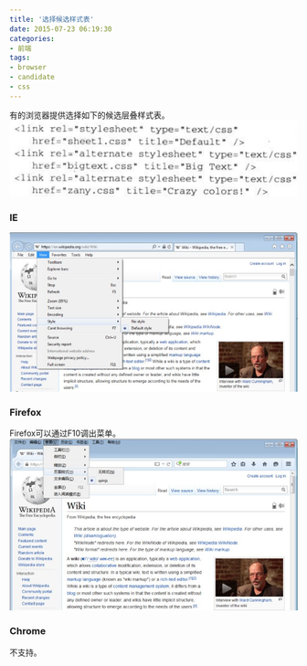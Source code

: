 ```yaml
---
title: '选择候选样式表'
date: 2015-07-23 06:19:30
categories: 
- 前端
tags: 
- browser
- candidate
- css
---
```

有的浏览器提供选择如下的候选层叠样式表。![选择候选样式表](/images/2015/7/0026uWfMgy6U43xWwCha5.png)
### IE
![选择候选样式表](/images/2015/7/0026uWfMgy6U42WUhyS56.jpg)
### Firefox
Firefox可以通过F10调出菜单。![选择候选样式表](/images/2015/7/0026uWfMgy6U42XNf5U92.jpg)
### Chrome
不支持。